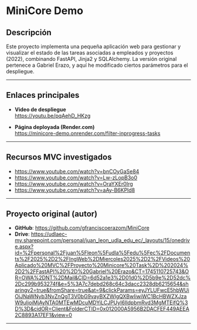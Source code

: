 # MiniCore Demo

## Descripción
Este proyecto implementa una pequeña aplicación web para gestionar y visualizar el estado de las tareas asociadas a empleados y proyectos (2022), combinando FastAPI, Jinja2 y SQLAlchemy. La versión original pertenece a Gabriel Erazo, y aquí he modificado ciertos parámetros para el despliegue.

---

## Enlaces principales

- **Video de despliegue**  
  https://youtu.be/pqAehD_HKzg

- **Página deployada (Render.com)**  
  https://minicore-demo.onrender.com/filter-inprogress-tasks

---

## Recursos MVC investigados

- https://www.youtube.com/watch?v=bnCOyGaSe84  
- https://www.youtube.com/watch?v=Lw-zLopB3o0  
- https://www.youtube.com/watch?v=OraYXEr0Irg  
- https://www.youtube.com/watch?v=aAy-B6KPld8  

---

## Proyecto original (autor)

- **GitHub**: https://github.com/gfranciscoerazom/MiniCore  
- **Drive**: https://udlaec-my.sharepoint.com/personal/juan_leon_udla_edu_ec/_layouts/15/onedrive.aspx?id=%2Fpersonal%2Fjuan%5Fleon%5Fudla%5Fedu%5Fec%2FDocuments%2F2025%2D2%2FIngWeb%2DMiercoles2025%2D2%2FVideos%20Aplicado%20MVC%2FProyecto%20Minicore%20Task%2D%202024%2D2%2FFastAPI%20%2D%20Gabriel%20Erazo&CT=1745110725743&OR=OWA%2DNT%2DMail&CID=6d52a1e3%2D01d0%2D5b9e%2D52dc%2Dc299b953274f&e=5%3A7c7debd268c64c3dacc2328db6215654&sharingv2=true&fromShare=true&at=9&clickParams=eyJYLUFwcE5hbWUiOiJNaWNyb3NvZnQgT3V0bG9vayBXZWIgQXBwIiwiWC1BcHBWZXJzaW9uIjoiMjAyNTA0MTEwMDcuMDYiLCJPUyI6IldpbmRvd3MgMTEifQ%3D%3D&cidOR=Client&FolderCTID=0x012000A5956B2DACFEF449AEEA2C8893A17EF1&view=0

---
